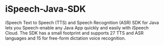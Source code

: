 # iSpeech-Java-SDK
iSpeech Text to Speech (TTS) and Speech Recognition (ASR) SDK for Java lets you Speech-enable any Java App quickly and easily with iSpeech Cloud. The SDK has a small footprint and supports 27 TTS and ASR languages and 15 for free-form dictation voice recognition.
